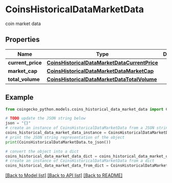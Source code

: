 # CoinsHistoricalDataMarketData

coin market data

## Properties

Name | Type | Description | Notes
------------ | ------------- | ------------- | -------------
**current_price** | [**CoinsHistoricalDataMarketDataCurrentPrice**](CoinsHistoricalDataMarketDataCurrentPrice.md) |  | [optional] 
**market_cap** | [**CoinsHistoricalDataMarketDataMarketCap**](CoinsHistoricalDataMarketDataMarketCap.md) |  | [optional] 
**total_volume** | [**CoinsHistoricalDataMarketDataTotalVolume**](CoinsHistoricalDataMarketDataTotalVolume.md) |  | [optional] 

## Example

```python
from coingecko_python.models.coins_historical_data_market_data import CoinsHistoricalDataMarketData

# TODO update the JSON string below
json = "{}"
# create an instance of CoinsHistoricalDataMarketData from a JSON string
coins_historical_data_market_data_instance = CoinsHistoricalDataMarketData.from_json(json)
# print the JSON string representation of the object
print(CoinsHistoricalDataMarketData.to_json())

# convert the object into a dict
coins_historical_data_market_data_dict = coins_historical_data_market_data_instance.to_dict()
# create an instance of CoinsHistoricalDataMarketData from a dict
coins_historical_data_market_data_from_dict = CoinsHistoricalDataMarketData.from_dict(coins_historical_data_market_data_dict)
```
[[Back to Model list]](../README.md#documentation-for-models) [[Back to API list]](../README.md#documentation-for-api-endpoints) [[Back to README]](../README.md)


